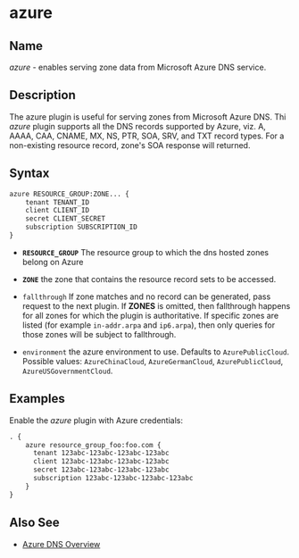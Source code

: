# azure

## Name

*azure* - enables serving zone data from Microsoft Azure DNS service.

## Description

The azure plugin is useful for serving zones from Microsoft Azure DNS.
Thi *azure* plugin supports all the DNS records supported by Azure, viz. A, AAAA, CAA, CNAME, MX, NS, PTR, SOA, SRV, and TXT record types. For a non-existing resource record, zone's SOA response will returned.


## Syntax

~~~ txt
azure RESOURCE_GROUP:ZONE... {
    tenant TENANT_ID
    client CLIENT_ID
    secret CLIENT_SECRET
    subscription SUBSCRIPTION_ID
}
~~~

*   **`RESOURCE_GROUP`** The resource group to which the dns hosted zones belong on Azure

*   **`ZONE`** the zone that contains the resource record sets to be
    accessed.

*   `fallthrough` If zone matches and no record can be generated, pass request to the next plugin.
    If **ZONES** is omitted, then fallthrough happens for all zones for which the plugin is
    authoritative. If specific zones are listed (for example `in-addr.arpa` and `ip6.arpa`), then
    only queries for those zones will be subject to fallthrough.

*   `environment` the azure environment to use. Defaults to `AzurePublicCloud`. Possible values: `AzureChinaCloud`, `AzureGermanCloud`, `AzurePublicCloud`, `AzureUSGovernmentCloud`.

## Examples

Enable the *azure* plugin with Azure credentials:

~~~ txt
. {
    azure resource_group_foo:foo.com {
      tenant 123abc-123abc-123abc-123abc
      client 123abc-123abc-123abc-123abc
      secret 123abc-123abc-123abc-123abc
      subscription 123abc-123abc-123abc-123abc
    }
}
~~~

## Also See
- [Azure DNS Overview](https://docs.microsoft.com/en-us/azure/dns/dns-overview)
